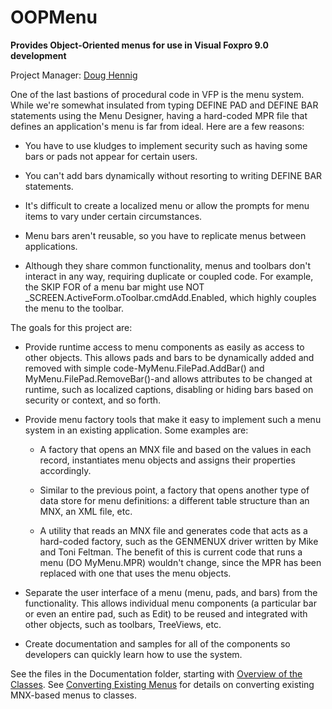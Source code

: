 # OOPMenu

**Provides Object-Oriented menus for use in Visual Foxpro 9.0 development**

Project Manager: [Doug Hennig](mailto:dhennig@stonefield.com)

One of the last bastions of procedural code in VFP is the menu system. While we're somewhat insulated from typing DEFINE PAD and DEFINE BAR statements using the Menu Designer, having a hard-coded MPR file that defines an application's menu is far from ideal. Here are a few reasons:

* You have to use kludges to implement security such as having some bars or pads not appear for certain users.

* You can't add bars dynamically without resorting to writing DEFINE BAR statements.

* It's difficult to create a localized menu or allow the prompts for menu items to vary under certain circumstances.

* Menu bars aren't reusable, so you have to replicate menus between applications.

* Although they share common functionality, menus and toolbars don't interact in any way, requiring duplicate or coupled code. For example, the SKIP FOR of a menu bar might use NOT _SCREEN.ActiveForm.oToolbar.cmdAdd.Enabled, which highly couples the menu to the toolbar.

The goals for this project are:

* Provide runtime access to menu components as easily as access to other objects. This allows pads and bars to be dynamically added and removed with simple code-MyMenu.FilePad.AddBar() and MyMenu.FilePad.RemoveBar()-and allows attributes to be changed at runtime, such as localized captions, disabling or hiding bars based on security or context, and so forth.

* Provide menu factory tools that make it easy to implement such a menu system in an existing application. Some examples are:

    * A factory that opens an MNX file and based on the values in each record, instantiates menu objects and assigns their properties accordingly.

    * Similar to the previous point, a factory that opens another type of data store for menu definitions: a different table structure than an MNX, an XML file, etc.

    * A utility that reads an MNX file and generates code that acts as a hard-coded factory, such as the GENMENUX driver written by Mike and Toni Feltman. The benefit of this is current code that runs a menu (DO MyMenu.MPR) wouldn't change, since the MPR has been replaced with one that uses the menu objects.

* Separate the user interface of a menu (menu, pads, and bars) from the functionality. This allows individual menu components (a particular bar or even an entire pad, such as Edit) to be reused and integrated with other objects, such as toolbars, TreeViews, etc.

* Create documentation and samples for all of the components so developers can quickly learn how to use the system.

See the files in the Documentation folder, starting with [Overview of the Classes](Documentation/Overview.md). See [Converting Existing Menus](Documentation/Converting%20Existing%20Menus.md) for details on converting existing MNX-based menus to classes.